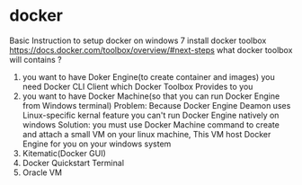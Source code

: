# docker
Basic Instruction to setup docker on windows 7
install docker toolbox https://docs.docker.com/toolbox/overview/#next-steps
what docker toolbox will contains ?
1. you want to have Doker Engine(to create container and images) you need Docker CLI Client which Docker Toolbox Provides to you
2. you want to have Docker Machine(so that you can run Docker Engine from Windows terminal)
Problem: Because Docker Engine Deamon uses Linux-specific kernal feature you can't run Docker Engine natively on windows
Solution: you must use Docker Machine command to create and attach a small VM on your linux machine, This VM host Docker Engine for you on your windows system
3. Kitematic(Docker GUI)
4. Docker Quickstart Terminal
5. Oracle VM
